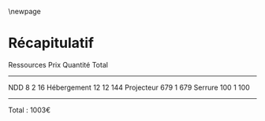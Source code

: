 \newpage

# Récapitulatif

Ressources	Prix    Quantité    Total
----		----    ----        ----
NDD             8       2           16
Hébergement     12      12          144
Projecteur      679     1           679
Serrure         100     1           100
----            ----    ----        ----

Total : 1003€
